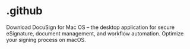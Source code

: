 # .github
Download DocuSign for Mac OS – the desktop application for secure eSignature, document management, and workflow automation. Optimize your signing process on macOS.
